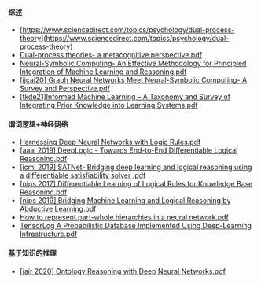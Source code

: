 #### 综述
* [https://www.sciencedirect.com/topics/psychology/dual-process-theory](https://www.sciencedirect.com/topics/psychology/dual-process-theory)
* [Dual-process theories- a metacognitive perspective.pdf](https://github.com/ICTKC/MustReadPapers_DPC/files/6682304/Dual-process.theories-.a.metacognitive.perspective.pdf)
* [Neural-Symbolic Computing- An Effective Methodology for Principled Integration of Machine Learning and Reasoning.pdf](https://github.com/ICTKC/MustReadPapers_DPC/files/6682298/Neural-Symbolic.Computing-.An.Effective.Methodology.for.Principled.Integration.of.Machine.Learning.and.Reasoning.pdf)
* [[ijcai20] Graph Neural Networks Meet Neural-Symbolic Computing- A Survey and Perspective.pdf](https://github.com/ICTKC/MustReadPapers_DPC/files/6682301/ijcai20.Graph.Neural.Networks.Meet.Neural-Symbolic.Computing-.A.Survey.and.Perspective.pdf)
* [[tkde21]Informed Machine Learning – A Taxonomy and Survey of Integrating Prior Knowledge into Learning Systems.pdf](https://github.com/ICTKC/MustReadPapers_DPC/files/6723067/tkde21.Informed.Machine.Learning.A.Taxonomy.and.Survey.of.Integrating.Prior.Knowledge.into.Learning.Systems.pdf)


#### 谓词逻辑+神经网络
* [Harnessing Deep Neural Networks with Logic Rules.pdf](https://github.com/ICTKC/MustReadPapers_DPC/files/6682300/Harnessing.Deep.Neural.Networks.with.Logic.Rules.pdf)
* [[aaai 2019] DeepLogic - Towards End-to-End Differentiable Logical Reasoning.pdf](https://github.com/ICTKC/MustReadPapers_DPC/files/6682314/aaai.2019.DeepLogic.-.Towards.End-to-End.Differentiable.Logical.Reasoning.pdf) 
* [[icml 2019] SATNet- Bridging deep learning and logical reasoning using a differentiable satisfiability solver .pdf](https://github.com/ICTKC/MustReadPapers_DPC/files/6682316/icml.2019.SATNet-.Bridging.deep.learning.and.logical.reasoning.using.a.differentiable.satisfiability.solver.pdf)
* [[nips 2017] Differentiable Learning of Logical Rules for Knowledge Base Reasoning.pdf](https://github.com/ICTKC/MustReadPapers_DPC/files/6682318/nips.2017.Differentiable.Learning.of.Logical.Rules.for.Knowledge.Base.Reasoning.pdf)
* [[nips 2019] Bridging Machine Learning and Logical Reasoning by Abductive Learning.pdf](https://github.com/ICTKC/MustReadPapers_DPC/files/6682319/nips.2019.Bridging.Machine.Learning.and.Logical.Reasoning.by.Abductive.Learning.pdf)
* [How to represent part-whole hierarchies in a neural network.pdf](https://github.com/ICTKC/MustReadPapers_DPC/files/6682320/How.to.represent.part-whole.hierarchies.in.a.neural.network.pdf)
* [TensorLog  A Probabilistic Database Implemented Using Deep-Learning Infrastructure.pdf](https://github.com/ICTKC/MustReadPapers_DPC/files/6682321/TensorLog.A.Probabilistic.Database.Implemented.Using.Deep-Learning.Infrastructure.pdf)

#### 基于知识的推理
* [[jair 2020] Ontology Reasoning with Deep Neural Networks.pdf](https://github.com/ICTKC/MustReadPapers_DPC/files/6682317/jair.2020.Ontology.Reasoning.with.Deep.Neural.Networks.pdf)

